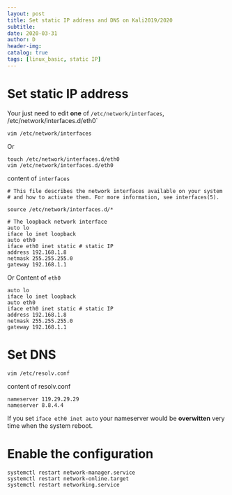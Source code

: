 ```yaml
--- 
layout: post
title: Set static IP address and DNS on Kali2019/2020
subtitle:
date: 2020-03-31
author: D
header-img:
catalog: true
tags: [linux_basic, static IP]
---
```


# Set static IP address
Your just need to edit **one** of `/etc/network/interfaces`, /etc/network/interfaces.d/eth0` 
```
vim /etc/network/interfaces
```
Or
```
touch /etc/network/interfaces.d/eth0
vim /etc/network/interfaces.d/eth0
```
content of `interfaces`
```
# This file describes the network interfaces available on your system
# and how to activate them. For more information, see interfaces(5).

source /etc/network/interfaces.d/*

# The loopback network interface
auto lo
iface lo inet loopback
auto eth0
iface eth0 inet static # static IP 
address 192.168.1.8
netmask 255.255.255.0
gateway 192.168.1.1
```
Or Content of `eth0`
```
auto lo
iface lo inet loopback
auto eth0
iface eth0 inet static # static IP 
address 192.168.1.8
netmask 255.255.255.0
gateway 192.168.1.1
```

# Set DNS
```
vim /etc/resolv.conf
```
content of resolv.conf
```
nameserver 119.29.29.29
nameserver 8.8.4.4
```
If you set `iface eth0 inet auto` your nameserver would be **overwitten** very time when the system reboot. 

# Enable the configuration
```
systemctl restart network-manager.service
systemctl restart network-online.target
systemctl restart networking.service
```
